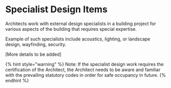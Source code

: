 # Specialist Design Items

Architects work with external design specialists in a building project for various aspects of the building that requires special expertise.

Example of such specialists include acoustics, lighting, or landscape design, wayfinding, security.

\[More details to be added]

{% hint style="warning" %}
Note: If the specialist design work requires the certification of the Architect, the Architect needs to be aware and familiar with the prevailing statutory codes in order for safe occupancy in future.
{% endhint %}
